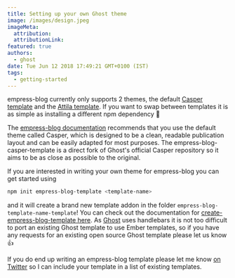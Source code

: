 ```yaml
---
title: Setting up your own Ghost theme
image: /images/design.jpeg
imageMeta:
  attribution:
  attributionLink:
featured: true
authors:
  - ghost
date: Tue Jun 12 2018 17:49:21 GMT+0100 (IST)
tags:
  - getting-started
---
```


empress-blog currently only supports 2 themes, the default [Casper template](https://github.com/empress/empress-blog-casper-template) and the [Attila template](https://github.com/empress/empress-blog-attila-template). If you want to swap between templates it is as simple as installing a different npm dependency 🎉

The [empress-blog documentation](https://github.com/empress/empress-blog/blob/master/README.md) recommends that you use the default theme called Casper, which is designed to be a clean, readable publication layout and can be easily adapted for most purposes. The empress-blog-casper-template is a direct fork of Ghost's official Casper repository so it aims to be as close as possible to the original.

If you are interested in writing your own theme for empress-blog you can get started using

```sh
npm init empress-blog-template <template-name>
```

and it will create a brand new template addon in the folder `empress-blog-template-name-template`! You can check out the documentation for [create-empress-blog-template here](https://github.com/empress/create-empress-blog-template#readme). As [Ghost](https://ghost.org/) uses handlebars it is not too difficult to port an existing Ghost template to use Ember templates, so if you have any requests for an existing open source Ghost template please let us know 👍

If you do end up writing an empress-blog template please let me know [on Twitter](https://twitter.com/real_ate) so I can include your template in a list of existing templates.
